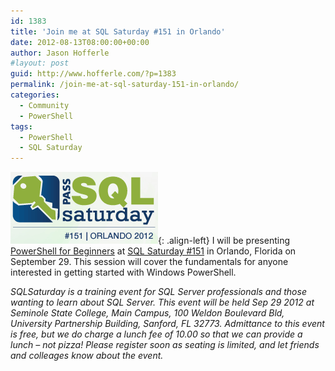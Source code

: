 ```yaml
---
id: 1383
title: 'Join me at SQL Saturday #151 in Orlando'
date: 2012-08-13T08:00:00+00:00
author: Jason Hofferle
#layout: post
guid: http://www.hofferle.com/?p=1383
permalink: /join-me-at-sql-saturday-151-in-orlando/
categories:
  - Community
  - PowerShell
tags:
  - PowerShell
  - SQL Saturday
---
```

![image-left](/assets/img/SQL-Saturday-151.png){: .align-left} I will be presenting <a href="https://www.sqlsaturday.com/151/Sessions/Details.aspx?sid=15781" title="PowerShell for Beginners" target="_blank">PowerShell for Beginners</a> at <a href="https://www.sqlsaturday.com/151/eventhome.aspx" title="SQL Saturday #151" target="_blank">SQL Saturday #151</a> in Orlando, Florida on September 29. This session will cover the fundamentals for anyone interested in getting started with Windows PowerShell.

_SQLSaturday is a training event for SQL Server professionals and those wanting to learn about SQL Server. This event will be held Sep 29 2012 at Seminole State College, Main Campus, 100 Weldon Boulevard Bld, University Partnership Building, Sanford, FL 32773. Admittance to this event is free, but we do charge a lunch fee of 10.00 so that we can provide a lunch &#8211; not pizza! Please register soon as seating is limited, and let friends and colleages know about the event._